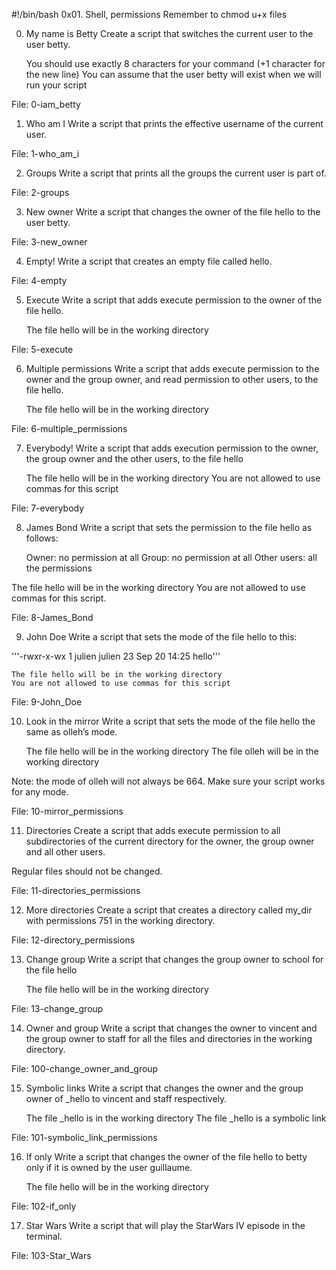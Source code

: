 #!/bin/bash
0x01. Shell, permissions
Remember to  chmod u+x files

0. My name is Betty 
Create a script that switches the current user to the user betty.

    You should use exactly 8 characters for your command (+1 character for the new line)
    You can assume that the user betty will exist when we will run your script

File: 0-iam_betty

1. Who am I 
Write a script that prints the effective username of the current user.

File: 1-who_am_i

2. Groups 
Write a script that prints all the groups the current user is part of.

File: 2-groups

3. New owner 
Write a script that changes the owner of the file hello to the user betty.

File: 3-new_owner

4. Empty! 
Write a script that creates an empty file called hello.

File: 4-empty

5. Execute 
Write a script that adds execute permission to the owner of the file hello.

    The file hello will be in the working directory

File: 5-execute

6. Multiple permissions 
Write a script that adds execute permission to the owner and the group owner, and read permission to other users, to the file hello.

    The file hello will be in the working directory

File: 6-multiple_permissions

7. Everybody! 
Write a script that adds execution permission to the owner, the group owner and the other users, to the file hello

    The file hello will be in the working directory
    You are not allowed to use commas for this script

File: 7-everybody

8. James Bond 
Write a script that sets the permission to the file hello as follows:

    Owner: no permission at all
    Group: no permission at all
    Other users: all the permissions

The file hello will be in the working directory You are not allowed to use commas for this script.

File: 8-James_Bond

9. John Doe 
Write a script that sets the mode of the file hello to this:

'''-rwxr-x-wx 1 julien julien 23 Sep 20 14:25 hello'''

    The file hello will be in the working directory
    You are not allowed to use commas for this script

File: 9-John_Doe

10. Look in the mirror 
Write a script that sets the mode of the file hello the same as olleh’s mode.

    The file hello will be in the working directory
    The file olleh will be in the working directory

Note: the mode of olleh will not always be 664. Make sure your script works for any mode.

File: 10-mirror_permissions

11. Directories 
Create a script that adds execute permission to all subdirectories of the current directory for the owner, the group owner and all other users.

Regular files should not be changed.

File: 11-directories_permissions

12. More directories 
Create a script that creates a directory called my_dir with permissions 751 in the working directory.

File: 12-directory_permissions

13. Change group 
Write a script that changes the group owner to school for the file hello

    The file hello will be in the working directory

File: 13-change_group

14. Owner and group 
Write a script that changes the owner to vincent and the group owner to staff for all the files and directories in the working directory.

File: 100-change_owner_and_group

15. Symbolic links 
Write a script that changes the owner and the group owner of _hello to vincent and staff respectively.

    The file _hello is in the working directory
    The file _hello is a symbolic link

File: 101-symbolic_link_permissions

16. If only 
Write a script that changes the owner of the file hello to betty only if it is owned by the user guillaume.

    The file hello will be in the working directory

File: 102-if_only 

17. Star Wars 
Write a script that will play the StarWars IV episode in the terminal.

File: 103-Star_Wars


